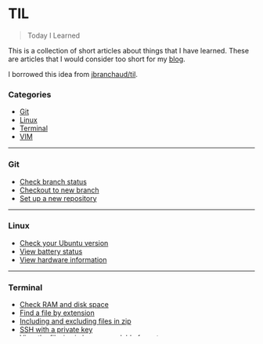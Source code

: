 # TIL
> Today I Learned

This is a collection of short articles about things that I have learned. These are articles that I would consider too short for my [blog](https://megacolorboy.com).

I borrowed this idea from [jbranchaud/til](https://github.com/jbranchaud/til).

### Categories
<!-- - [CSS](#css) -->
- [Git](#git)
- [Linux](#linux)
- [Terminal](#terminal)
- [VIM](#vim)

---

<!-- ### CSS
- [Create a grid-based layout](css/grid-based-layout.md) -->
<!-- --- -->

### Git
- [Check branch status](git/check-status.md)
- [Checkout to new branch](git/checkout-branch.md)
- [Set up a new repository](git/set-up-repo.md)

---

### Linux
- [Check your Ubuntu version](linux/check-ubuntu-version.md)
- [View battery status](linux/view-battery-status.md)
- [View hardware information](linux/view-hardware-info.md)

---

### Terminal
- [Check RAM and disk space](terminal/check-ram-disk-space.md)
- [Find a file by extension](terminal/find-file-by-ext.md)
- [Including and excluding files in zip](terminal/include-exclude-files-zip.md)
- [SSH with a private key](terminal/ssh-with-private-key.md)
- [View the filesize in human-readable format](terminal/check-file-size.md)
- [Zip a file](terminal/zip-a-file.md)

---

### VIM
- [Clear all lines](vim/clear-all-lines.md)
- [Close a file](vim/close-file.md)
- [Insert mode](vim/insert-mode.md)
- [Save a file](vim/save-a-file.md)

---

### License
This project is released under the [MIT License](http://www.opensource.org/licenses/MIT).